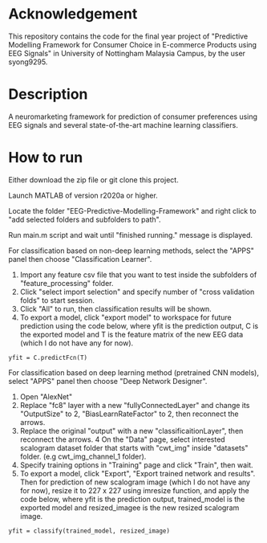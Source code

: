 # Acknowledgement
This repository contains the code for the final year project of "Predictive Modelling Framework for Consumer Choice in E-commerce Products using EEG Signals" in University of Nottingham Malaysia Campus, by the user syong9295.

# Description
A neuromarketing framework for prediction of consumer preferences using EEG signals and several state-of-the-art machine learning classifiers.

# How to run
Either download the zip file or git clone this project.

Launch MATLAB of version r2020a or higher.

Locate the folder "EEG-Predictive-Modelling-Framework" and right click to "add selected folders and subfolders to path".

Run main.m script and wait until "finished running." message is displayed.

For classification based on non-deep learning methods, select the "APPS" panel then choose "Classification Learner".

  1. Import any feature csv file that you want to test inside the subfolders of "feature_processing" folder.
  2. Click "select import selection" and specify number of "cross validation folds" to start session.
  3. Click "All" to run, then classification results will be shown.
  4. To export a model, click "export model" to workspace for future prediction using the code below, where yfit is the prediction output, C is the exported model and T is the         feature matrix of the new EEG data (which I do not have any for now).
  ```
  yfit = C.predictFcn(T)
  ```
For classification based on deep learning method (pretrained CNN models), select "APPS" panel then choose "Deep Network Designer".

  1. Open "AlexNet"
  2. Replace "fc8" layer with a new "fullyConnectedLayer" and change its "OutputSize" to 2, "BiasLearnRateFactor" to 2, then reconnect the arrows.
  3. Replace the original "output" with a new "classificaitionLayer", then reconnect the arrows.
  4 On the "Data" page, select interested scalogram dataset folder that starts with "cwt_img" inside "datasets" folder. (e.g cwt_img_channel_1 folder).
  5. Specify training options in "Training" page and click "Train", then wait.
  6. To export a model, click "Export", "Export trained network and results". Then for prediction of new scalogram image (which I do not have any for now), resize it to 227 x 227 using imresize function, and apply the code below, where yfit is the prediction output, trained_model is the exported model and resized_imagee is the new resized scalogram image.
  ```
  yfit = classify(trained_model, resized_image)
  ```
